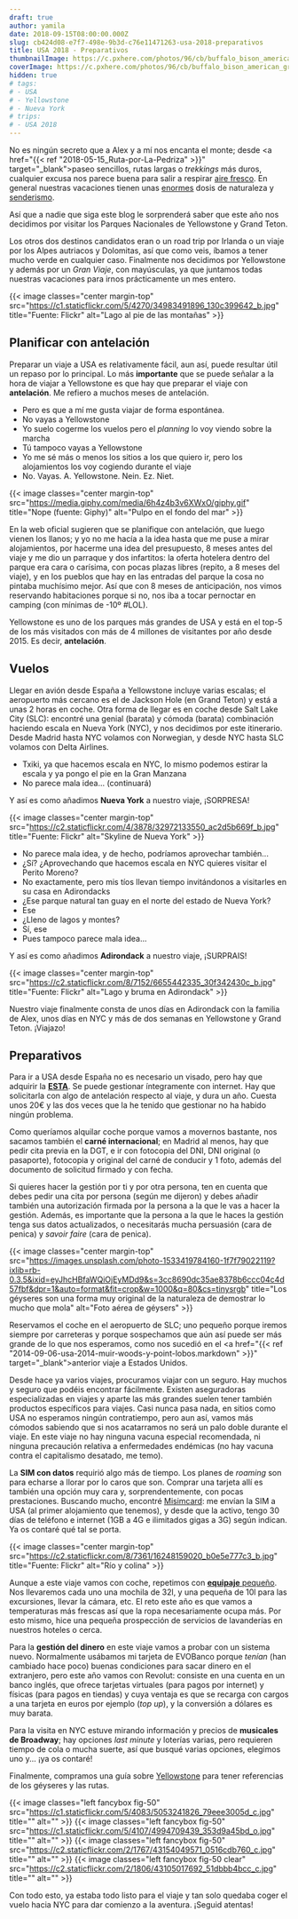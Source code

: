 ```yaml
---
draft: true
author: yamila
date: 2018-09-15T08:00:00.000Z
slug: cb424d08-e7f7-498e-9b3d-c76e11471263-usa-2018-preparativos
title: USA 2018 - Preparativos
thumbnailImage: https://c.pxhere.com/photos/96/cb/buffalo_bison_american_grazing_animals_herd_wildlife_yellowstone-437409.jpg!d
coverImage: https://c.pxhere.com/photos/96/cb/buffalo_bison_american_grazing_animals_herd_wildlife_yellowstone-437409.jpg!d
hidden: true
# tags:
# - USA
# - Yellowstone
# - Nueva York
# trips:
# - USA 2018
---
```


No es ningún secreto que a Alex y a mí nos encanta el monte; desde <a href="{{< ref "2018-05-15_Ruta-por-La-Pedriza" >}}" target="_blank">paseo sencillos</a>, rutas largas o *trekkings* más duros, cualquier excusa nos parece buena para salir a respirar <a href="/trips/vietnam-2017">aire fresco</a>. En general nuestras <a hfref="/trips/eslovenia-2016">vacaciones</a> tienen unas <a href="/trips/suiza-2015">enormes</a> dosis de naturaleza y <a href="/tags/senderismo" target="_new">senderismo</a>.

Así que a nadie que siga este blog le sorprenderá saber que este año nos decidimos por visitar los Parques Nacionales de Yellowstone y Grand Teton.

<!--more-->

Los otros dos destinos candidatos eran o un road trip por Irlanda o un viaje por los Alpes autriacos y Dolomitas, así que como veis, íbamos a tener mucho verde en cualquier caso. Finalmente nos decidimos por Yellowstone y además por un *Gran Viaje*, con mayúsculas, ya que juntamos todas nuestras vacaciones para irnos prácticamente un mes entero.

{{< image classes="center margin-top" src="https://c1.staticflickr.com/5/4270/34983491896_130c399642_b.jpg" title="Fuente: Flickr" alt="Lago al pie de las montañas" >}}

## Planificar con antelación

Preparar un viaje a USA es relativamente fácil, aun así, puede resultar útil un repaso por lo principal. Lo más **importante** que se puede señalar a la hora de viajar a Yellowstone es que hay que preparar el viaje con **antelación**. Me refiero a muchos meses de antelación.

- Pero es que a mí me gusta viajar de forma espontánea.
- No vayas a Yellowstone
- Yo suelo cogerme los vuelos pero el *planning* lo voy viendo sobre la marcha
- Tú tampoco vayas a Yellowstone
- Yo me sé más o menos los sitios a los que quiero ir, pero los alojamientos los voy cogiendo durante el viaje
- No. Vayas. A. Yellowstone. Nein. Ez. Niet.

{{< image classes="center margin-top" src="https://media.giphy.com/media/6h4z4b3v6XWxO/giphy.gif" title="Nope (fuente: Giphy)" alt="Pulpo en el fondo del mar" >}}

En la web oficial sugieren que se planifique con antelación, que luego vienen los llanos; y yo no me hacía a la idea hasta que me puse a mirar alojamientos, por hacerme una idea del presupuesto, 8 meses antes del viaje y me dio un parraque y dos infartitos: la oferta hotelera dentro del parque era cara o carísima, con pocas plazas libres (repito, a 8 meses del viaje), y en los pueblos que hay en las entradas del parque la cosa no pintaba muchísimo mejor. Así que con 8 meses de anticipación, nos vimos reservando habitaciones porque si no, nos iba a tocar pernoctar en camping (con mínimas de -10º #LOL).

Yellowstone es uno de los parques más grandes de USA y está en el top-5 de los más visitados con más de 4 millones de visitantes por año desde 2015. Es decir, **antelación**.

## Vuelos

Llegar en avión desde España a Yellowstone incluye varias escalas; el aeropuerto más cercano es el de Jackson Hole (en Grand Teton) y está a unas 2 horas en coche. Otra forma de llegar es en coche desde Salt Lake City (SLC): encontré una genial (barata) y cómoda (barata) combinación haciendo escala en Nueva York (NYC), y nos decidimos por este itinerario. Desde Madrid hasta NYC volamos con Norwegian, y desde NYC hasta SLC volamos con Delta Airlines.<div></div>

- Txiki, ya que hacemos escala en NYC, lo mismo podemos estirar la escala y ya pongo el pie en la Gran Manzana
- No parece mala idea... (continuará)

Y así es como añadimos **Nueva York** a nuestro viaje, ¡SORPRESA!

{{< image classes="center margin-top" src="https://c2.staticflickr.com/4/3878/32972133550_ac2d5b669f_b.jpg" title="Fuente: Flickr" alt="Skyline de Nueva York" >}}

- No parece mala idea, y de hecho, podríamos aprovechar también...
- ¿Sí? ¿Aprovechando que hacemos escala en NYC quieres visitar el Perito Moreno?
- No exactamente, pero mis tíos llevan tiempo invitándonos a visitarles en su casa en Adirondacks
- ¿Ese parque natural tan guay en el norte del estado de Nueva York?
- Ese
- ¿Lleno de lagos y montes?
- Sí, ese
- Pues tampoco parece mala idea...

Y así es como añadimos **Adirondack** a nuestro viaje, ¡SURPRAIS!

{{< image classes="center margin-top" src="https://c2.staticflickr.com/8/7152/6655442335_30f342430c_b.jpg" title="Fuente: Flickr" alt="Lago y bruma en Adirondack" >}}

Nuestro viaje finalmente consta de unos días en Adirondack con la familia de Alex, unos días en NYC y más de dos semanas en Yellowstone y Grand Teton. ¡Viajazo!

## Preparativos

Para ir a USA desde España no es necesario un visado, pero hay que adquirir la <a href="https://www.esta.es/" target="_blank">**ESTA**</a>. Se puede gestionar íntegramente con internet. Hay que solicitarla con algo de antelación respecto al viaje, y dura un año. Cuesta unos 20€ y las dos veces que la he tenido que gestionar no ha habido ningún problema.

Como queríamos alquilar coche porque vamos a movernos bastante, nos sacamos también el **carné internacional**; en Madrid al menos, hay que pedir cita previa en la DGT, e ir con fotocopia del DNI, DNI original (o pasaporte), fotocopia y original del carné de conducir y 1 foto, además del documento de solicitud firmado y con fecha.

Si quieres hacer la gestión por ti y por otra persona, ten en cuenta que debes pedir una cita por persona (según me dijeron) y debes añadir también una autorización firmada por la persona a la que le vas a hacer la gestión. Además, es importante que la persona a la que le haces la gestión tenga sus datos actualizados, o necesitarás mucha persuasión (cara de penica) y *savoir faire* (cara de penica).

{{< image classes="center margin-top" src="https://images.unsplash.com/photo-1533419784160-1f7f79022119?ixlib=rb-0.3.5&ixid=eyJhcHBfaWQiOjEyMDd9&s=3cc8690dc35ae8378b6ccc04c4d57fbf&dpr=1&auto=format&fit=crop&w=1000&q=80&cs=tinysrgb" title="Los géyseres son una forma muy original de la naturaleza de demostrar lo mucho que mola" alt="Foto aérea de géysers" >}}

Reservamos el coche en el aeropuerto de SLC; uno pequeño porque iremos siempre por carreteras y porque sospechamos que aún así puede ser más grande de lo que nos esperamos, como nos sucedió en el <a href="{{< ref "2014-09-06-usa-2014-muir-woods-y-point-lobos.markdown" >}}" target="_blank">anterior viaje a Estados Unidos</a>.

Desde hace ya varios viajes, procuramos viajar con un seguro. Hay muchos y seguro que podéis encontrar fácilmente. Existen aseguradoras especializadas en viajes y aparte las más grandes suelen tener también productos específicos para viajes. Casi nunca pasa nada, en sitios como USA no esperamos ningún contratiempo, pero aun así, vamos más cómodos sabiendo que si nos acatarramos no será un palo doble durante el viaje. En este viaje no hay ninguna vacuna especial recomendada, ni ninguna precaución relativa a enfermedades endémicas (no hay vacuna contra el capitalismo desatado, me temo).

La **SIM con datos** requirió algo más de tiempo. Los planes de *roaming* son para echarse a llorar por lo caros que son. Comprar una tarjeta allí es también una opción muy cara y, sorprendentemente, con pocas prestaciones. Buscando mucho, encontré <a href="https://www.misimcard.com/" target="_blank">Misimcard</a>: me envían la SIM a USA (al primer alojamiento que tenemos), y desde que la activo, tengo 30 días de teléfono e internet (1GB a 4G e ilimitados gigas a 3G) según indican. Ya os contaré qué tal se porta.

{{< image classes="center margin-top" src="https://c2.staticflickr.com/8/7361/16248159020_b0e5e777c3_b.jpg" title="Fuente: Flickr" alt="Río y colina" >}}

Aunque a este viaje vamos con coche, repetimos con <a href="https://docs.google.com/spreadsheets/d/1nmhlk7hN2SYU-MEWMAPejUbVwnuHZj4jiL9Kp6COtW0/edit#gid=0" target="_blank">**equipaje** pequeño</a>. Nos llevaremos cada uno una mochila de 32l, y una pequeña de 10l para las excursiones, llevar la cámara, etc. El reto este año es que vamos a temperaturas más frescas así que la ropa necesariamente ocupa más. Por esto mismo, hice una pequeña prospección de servicios de lavanderías en nuestros hoteles o cerca.

Para la **gestión del dinero** en este viaje vamos a probar con un sistema nuevo. Normalmente usábamos mi tarjeta de EVOBanco porque *tenían* (han cambiado hace poco) buenas condiciones para sacar dinero en el extranjero, pero este año vamos con Revolut: consiste en una cuenta en un banco inglés, que ofrece tarjetas virtuales (para pagos por internet) y físicas (para pagos en tiendas) y cuya ventaja es que se recarga con cargos a una tarjeta en euros por ejemplo (*top up*), y la conversión a dólares es muy barata.

Para la visita en NYC estuve mirando información y precios de **musicales de Broadway**; hay opciones *last minute* y loterías varias, pero requieren tiempo de cola o mucha suerte, así que busqué varias opciones, elegimos uno y... ¡ya os contaré!

Finalmente, compramos una guía sobre <a href="https://www.goodreads.com/book/show/32889888-yellowstone-treasures" target="_blank">Yellowstone</a> para tener referencias de los géyseres y las rutas.

{{< image classes="left fancybox fig-50" src="https://c1.staticflickr.com/5/4083/5053241826_79eee3005d_c.jpg" title="" alt="" >}}
{{< image classes="left fancybox fig-50" src="https://c1.staticflickr.com/5/4107/4994709439_353d9a45bd_o.jpg" title="" alt="" >}}
{{< image classes="left fancybox fig-50" src="https://c2.staticflickr.com/2/1767/43154049571_0516cdb760_c.jpg" title="" alt="" >}}
{{< image classes="left fancybox fig-50 clear" src="https://c2.staticflickr.com/2/1806/43105017692_51dbbb4bcc_c.jpg" title="" alt="" >}}

Con todo esto,  ya estaba todo listo para el viaje y tan solo quedaba coger el vuelo hacia NYC para dar comienzo a la aventura. ¡Seguid atentas!
